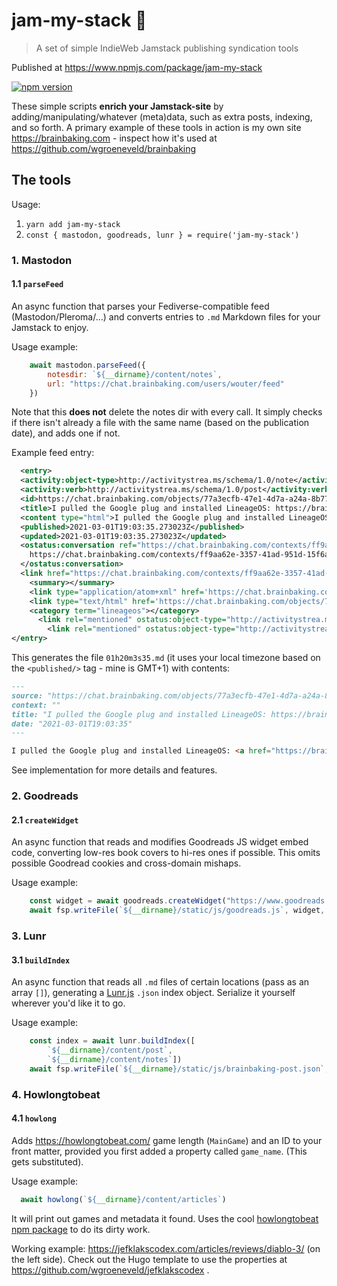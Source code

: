 # jam-my-stack 🥞

> A set of simple IndieWeb Jamstack publishing syndication tools

Published at https://www.npmjs.com/package/jam-my-stack

[![npm version](https://badge.fury.io/js/jam-my-stack.svg)](https://badge.fury.io/js/jam-my-stack)

These simple scripts **enrich your Jamstack-site** by adding/manipulating/whatever (meta)data, such as extra posts, indexing, and so forth. A primary example of these tools in action is my own site https://brainbaking.com - inspect how it's used at https://github.com/wgroeneveld/brainbaking 

## The tools

Usage: 

1. `yarn add jam-my-stack`
2. `const { mastodon, goodreads, lunr } = require('jam-my-stack')`

### 1. Mastodon

#### 1.1 `parseFeed`

An async function that parses your Fediverse-compatible feed (Mastodon/Pleroma/...) and converts entries to `.md` Markdown files for your Jamstack to enjoy. 

Usage example:

```js
    await mastodon.parseFeed({
        notesdir: `${__dirname}/content/notes`,
        url: "https://chat.brainbaking.com/users/wouter/feed"
    })
```

Note that this **does not** delete the notes dir with every call. It simply checks if there isn't already a file with the same name (based on the publication date), and adds one if not. 

Example feed entry:

```xml
  <entry>
  <activity:object-type>http://activitystrea.ms/schema/1.0/note</activity:object-type>
  <activity:verb>http://activitystrea.ms/schema/1.0/post</activity:verb>
  <id>https://chat.brainbaking.com/objects/77a3ecfb-47e1-4d7a-a24a-8b779d80a8ac</id>
  <title>I pulled the Google plug and installed LineageOS: https://brainbaking.com/post/2021/03/getting-ri...</title>
  <content type="html">I pulled the Google plug and installed LineageOS: &lt;a href=&quot;https://brainbaking.com/post/2021/03/getting-rid-of-tracking-using-lineageos/&quot; rel=&quot;ugc&quot;&gt;https://brainbaking.com/post/2021/03/getting-rid-of-tracking-using-lineageos/&lt;/a&gt; Very impressed so far! Also rely on my own CalDAV server to replace GCalendar. Any others here running &lt;a class=&quot;hashtag&quot; data-tag=&quot;lineageos&quot; href=&quot;https://chat.brainbaking.com/tag/lineageos&quot; rel=&quot;tag ugc&quot;&gt;#lineageos&lt;/a&gt; for privacy reasons?</content>
  <published>2021-03-01T19:03:35.273023Z</published>
  <updated>2021-03-01T19:03:35.273023Z</updated>
  <ostatus:conversation ref="https://chat.brainbaking.com/contexts/ff9aa62e-3357-41ad-951d-15f6ad506424">
    https://chat.brainbaking.com/contexts/ff9aa62e-3357-41ad-951d-15f6ad506424
  </ostatus:conversation>
  <link href="https://chat.brainbaking.com/contexts/ff9aa62e-3357-41ad-951d-15f6ad506424" rel="ostatus:conversation"/>
    <summary></summary>
    <link type="application/atom+xml" href='https://chat.brainbaking.com/objects/77a3ecfb-47e1-4d7a-a24a-8b779d80a8ac' rel="self"/>
    <link type="text/html" href='https://chat.brainbaking.com/objects/77a3ecfb-47e1-4d7a-a24a-8b779d80a8ac' rel="alternate"/>
    <category term="lineageos"></category>
      <link rel="mentioned" ostatus:object-type="http://activitystrea.ms/schema/1.0/collection" href="http://activityschema.org/collection/public"/>
        <link rel="mentioned" ostatus:object-type="http://activitystrea.ms/schema/1.0/person" href="https://chat.brainbaking.com/users/wouter"/>
</entry>
```

This generates the file `01h20m3s35.md` (it uses your local timezone based on the `<published/>` tag - mine is GMT+1) with contents:

```md
---
source: "https://chat.brainbaking.com/objects/77a3ecfb-47e1-4d7a-a24a-8b779d80a8ac"
context: ""
title: "I pulled the Google plug and installed LineageOS: https://brainbaking.com/post/2021/03/getting-ri..."
date: "2021-03-01T19:03:35"
---

I pulled the Google plug and installed LineageOS: <a href="https://brainbaking.com/post/2021/03/getting-rid-of-tracking-using-lineageos/" rel="ugc">https://brainbaking.com/post/2021/03/getting-rid-of-tracking-using-lineageos/</a> Very impressed so far! Also rely on my own CalDAV server to replace GCalendar. Any others here running <a class="hashtag" data-tag="lineageos" href="https://chat.brainbaking.com/tag/lineageos" rel="tag ugc">#lineageos</a> for privacy reasons?
```

See implementation for more details and features. 

### 2. Goodreads

#### 2.1 `createWidget`

An async function that reads and modifies Goodreads JS widget embed code, converting low-res book covers to hi-res ones if possible. This omits possible Goodread cookies and cross-domain mishaps. 

Usage example:

```js
    const widget = await goodreads.createWidget("https://www.goodreads.com/review/grid_widget/5451893.Wouter's%20bookshelf:%20read?cover_size=medium&hide_link=&hide_title=&num_books=12&order=d&shelf=read&sort=date_added&widget_id=1496758344")
    await fsp.writeFile(`${__dirname}/static/js/goodreads.js`, widget, 'utf-8')
```

### 3. Lunr

#### 3.1 `buildIndex`

An async function that reads all `.md` files of certain locations (pass as an array `[]`), generating a [Lunr.js](https://lunrjs.com/) `.json` index object. Serialize it yourself wherever you'd like it to go.

Usage example:

```js
    const index = await lunr.buildIndex([
        `${__dirname}/content/post`,
        `${__dirname}/content/notes`])
    await fsp.writeFile(`${__dirname}/static/js/brainbaking-post.json`, JSON.stringify(index), 'utf-8')
```

### 4. Howlongtobeat

#### 4.1 `howlong`

Adds https://howlongtobeat.com/ game length (`MainGame`) and an ID to your front matter, provided you first added a property called `game_name`. (This gets substituted).

Usage example:

```js
  await howlong(`${__dirname}/content/articles`)
```

It will print out games and metadata it found. Uses the cool [howlongtobeat npm package](https://www.npmjs.com/package/howlongtobeat) to do its dirty work. 

Working example: https://jefklakscodex.com/articles/reviews/diablo-3/ (on the left side). Check out the Hugo template to use the properties at https://github.com/wgroeneveld/jefklakscodex .
